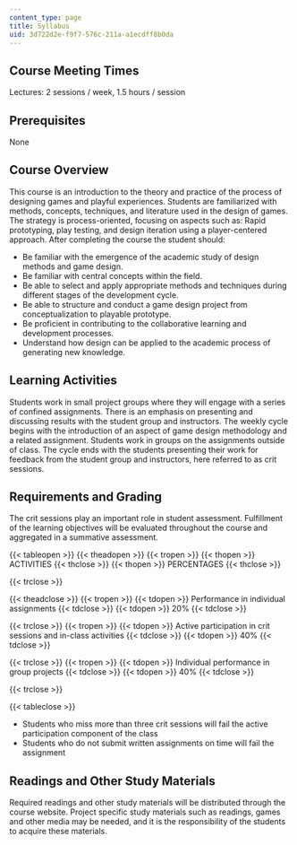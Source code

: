 ```yaml
---
content_type: page
title: Syllabus
uid: 3d722d2e-f9f7-576c-211a-a1ecdff8b0da
---
```


Course Meeting Times
--------------------

Lectures: 2 sessions / week, 1.5 hours / session

Prerequisites
-------------

None

Course Overview
---------------

This course is an introduction to the theory and practice of the process of designing games and playful experiences. Students are familiarized with methods, concepts, techniques, and literature used in the design of games. The strategy is process-oriented, focusing on aspects such as: Rapid prototyping, play testing, and design iteration using a player-centered approach. After completing the course the student should:

*   Be familiar with the emergence of the academic study of design methods and game design.
*   Be familiar with central concepts within the field.
*   Be able to select and apply appropriate methods and techniques during different stages of the development cycle.
*   Be able to structure and conduct a game design project from conceptualization to playable prototype.
*   Be proficient in contributing to the collaborative learning and development processes.
*   Understand how design can be applied to the academic process of generating new knowledge.

Learning Activities
-------------------

Students work in small project groups where they will engage with a series of confined assignments. There is an emphasis on presenting and discussing results with the student group and instructors. The weekly cycle begins with the introduction of an aspect of game design methodology and a related assignment. Students work in groups on the assignments outside of class. The cycle ends with the students presenting their work for feedback from the student group and instructors, here referred to as crit sessions.

Requirements and Grading
------------------------

The crit sessions play an important role in student assessment. Fulfillment of the learning objectives will be evaluated throughout the course and aggregated in a summative assessment.

{{< tableopen >}}
{{< theadopen >}}
{{< tropen >}}
{{< thopen >}}
ACTIVITIES
{{< thclose >}}
{{< thopen >}}
PERCENTAGES
{{< thclose >}}

{{< trclose >}}

{{< theadclose >}}
{{< tropen >}}
{{< tdopen >}}
Performance in individual assignments
{{< tdclose >}}
{{< tdopen >}}
20%
{{< tdclose >}}

{{< trclose >}}
{{< tropen >}}
{{< tdopen >}}
Active participation in crit sessions and in-class activities
{{< tdclose >}}
{{< tdopen >}}
40%
{{< tdclose >}}

{{< trclose >}}
{{< tropen >}}
{{< tdopen >}}
Individual performance in group projects
{{< tdclose >}}
{{< tdopen >}}
40%
{{< tdclose >}}

{{< trclose >}}

{{< tableclose >}}

*   Students who miss more than three crit sessions will fail the active participation component of the class
*   Students who do not submit written assignments on time will fail the assignment

Readings and Other Study Materials
----------------------------------

Required readings and other study materials will be distributed through the course website. Project specific study materials such as readings, games and other media may be needed, and it is the responsibility of the students to acquire these materials.